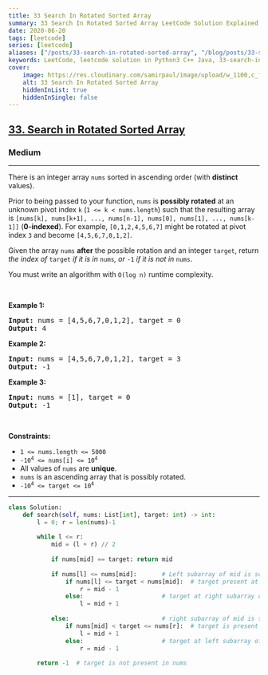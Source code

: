 ```yaml
---
title: 33 Search In Rotated Sorted Array
summary: 33 Search In Rotated Sorted Array LeetCode Solution Explained
date: 2020-06-20
tags: [leetcode]
series: [leetcode]
aliases: ["/posts/33-search-in-rotated-sorted-array", "/blog/posts/33-search-in-rotated-sorted-array", "/33-search-in-rotated-sorted-array"]
keywords: LeetCode, leetcode solution in Python3 C++ Java, 33-search-in-rotated-sorted-array solution
cover:
    image: https://res.cloudinary.com/samirpaul/image/upload/w_1100,c_fit,co_rgb:FFFFFF,l_text:Arial_70_bold:33 Search In Rotated Sorted Array/problem-solving.webp
    alt: 33 Search In Rotated Sorted Array
    hiddenInList: true
    hiddenInSingle: false
---
```



<h2><a href="https://leetcode.com/problems/search-in-rotated-sorted-array/">33. Search in Rotated Sorted Array</a></h2><h3>Medium</h3><hr><div><p>There is an integer array <code>nums</code> sorted in ascending order (with <strong>distinct</strong> values).</p>

<p>Prior to being passed to your function, <code>nums</code> is <strong>possibly rotated</strong> at an unknown pivot index <code>k</code> (<code>1 &lt;= k &lt; nums.length</code>) such that the resulting array is <code>[nums[k], nums[k+1], ..., nums[n-1], nums[0], nums[1], ..., nums[k-1]]</code> (<strong>0-indexed</strong>). For example, <code>[0,1,2,4,5,6,7]</code> might be rotated at pivot index <code>3</code> and become <code>[4,5,6,7,0,1,2]</code>.</p>

<p>Given the array <code>nums</code> <strong>after</strong> the possible rotation and an integer <code>target</code>, return <em>the index of </em><code>target</code><em> if it is in </em><code>nums</code><em>, or </em><code>-1</code><em> if it is not in </em><code>nums</code>.</p>

<p>You must write an algorithm with <code>O(log n)</code> runtime complexity.</p>

<p>&nbsp;</p>
<p><strong>Example 1:</strong></p>
<pre><strong>Input:</strong> nums = [4,5,6,7,0,1,2], target = 0
<strong>Output:</strong> 4
</pre><p><strong>Example 2:</strong></p>
<pre><strong>Input:</strong> nums = [4,5,6,7,0,1,2], target = 3
<strong>Output:</strong> -1
</pre><p><strong>Example 3:</strong></p>
<pre><strong>Input:</strong> nums = [1], target = 0
<strong>Output:</strong> -1
</pre>
<p>&nbsp;</p>
<p><strong>Constraints:</strong></p>

<ul>
	<li><code>1 &lt;= nums.length &lt;= 5000</code></li>
	<li><code>-10<sup>4</sup> &lt;= nums[i] &lt;= 10<sup>4</sup></code></li>
	<li>All values of <code>nums</code> are <strong>unique</strong>.</li>
	<li><code>nums</code> is an ascending array that is possibly rotated.</li>
	<li><code>-10<sup>4</sup> &lt;= target &lt;= 10<sup>4</sup></code></li>
</ul>
</div>

---




```python
class Solution:
    def search(self, nums: List[int], target: int) -> int:
        l = 0; r = len(nums)-1
        
        while l <= r:
            mid = (l + r) // 2
            
            if nums[mid] == target: return mid
            
            if nums[l] <= nums[mid]:       # Left subarray of mid is sorted
                if nums[l] <= target < nums[mid]:  # target present at Left subarray of mid 
                    r = mid - 1
                else:                      # target at right subarray of mid
                    l = mid + 1
                    
            else:                          # right subarray of mid is sorted
                if nums[mid] < target <= nums[r]:  # target is present at right subarray of mid
                    l = mid + 1            
                else:                      # target at left subarray of mid
                    r = mid - 1
        
        return -1  # target is not present in nums
```
